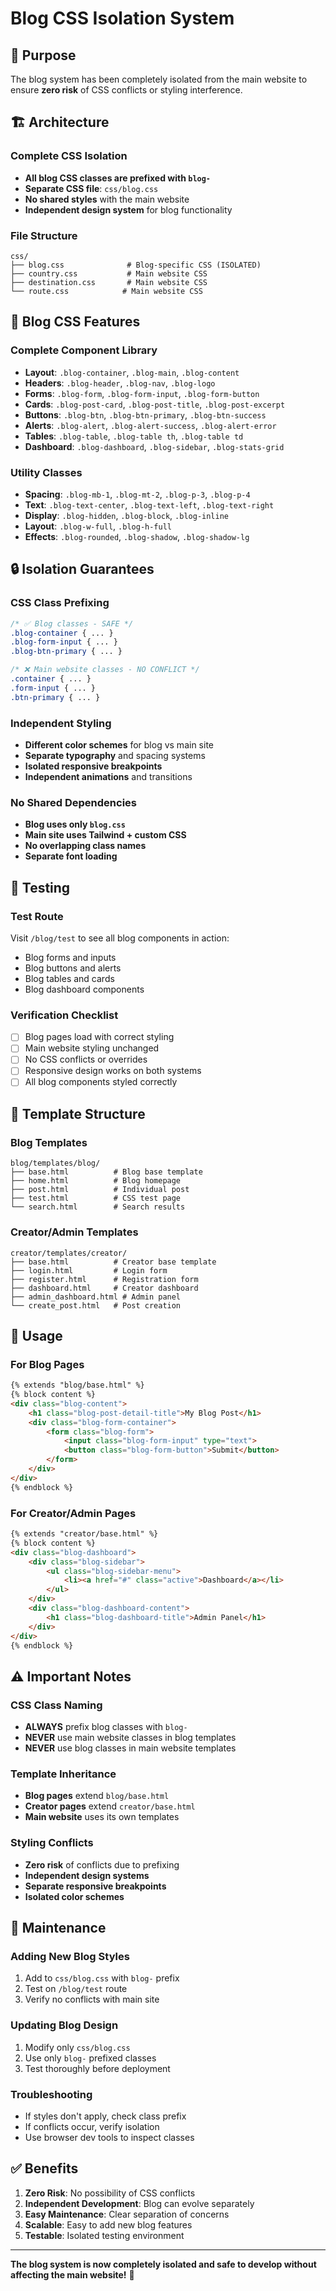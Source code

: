 # Blog CSS Isolation System

## 🎯 **Purpose**
The blog system has been completely isolated from the main website to ensure **zero risk** of CSS conflicts or styling interference.

## 🏗️ **Architecture**

### **Complete CSS Isolation**
- **All blog CSS classes are prefixed with `blog-`**
- **Separate CSS file**: `css/blog.css`
- **No shared styles** with the main website
- **Independent design system** for blog functionality

### **File Structure**
```
css/
├── blog.css              # Blog-specific CSS (ISOLATED)
├── country.css           # Main website CSS
├── destination.css       # Main website CSS
└── route.css            # Main website CSS
```

## 🎨 **Blog CSS Features**

### **Complete Component Library**
- **Layout**: `.blog-container`, `.blog-main`, `.blog-content`
- **Headers**: `.blog-header`, `.blog-nav`, `.blog-logo`
- **Forms**: `.blog-form`, `.blog-form-input`, `.blog-form-button`
- **Cards**: `.blog-post-card`, `.blog-post-title`, `.blog-post-excerpt`
- **Buttons**: `.blog-btn`, `.blog-btn-primary`, `.blog-btn-success`
- **Alerts**: `.blog-alert`, `.blog-alert-success`, `.blog-alert-error`
- **Tables**: `.blog-table`, `.blog-table th`, `.blog-table td`
- **Dashboard**: `.blog-dashboard`, `.blog-sidebar`, `.blog-stats-grid`

### **Utility Classes**
- **Spacing**: `.blog-mb-1`, `.blog-mt-2`, `.blog-p-3`, `.blog-p-4`
- **Text**: `.blog-text-center`, `.blog-text-left`, `.blog-text-right`
- **Display**: `.blog-hidden`, `.blog-block`, `.blog-inline`
- **Layout**: `.blog-w-full`, `.blog-h-full`
- **Effects**: `.blog-rounded`, `.blog-shadow`, `.blog-shadow-lg`

## 🔒 **Isolation Guarantees**

### **CSS Class Prefixing**
```css
/* ✅ Blog classes - SAFE */
.blog-container { ... }
.blog-form-input { ... }
.blog-btn-primary { ... }

/* ❌ Main website classes - NO CONFLICT */
.container { ... }
.form-input { ... }
.btn-primary { ... }
```

### **Independent Styling**
- **Different color schemes** for blog vs main site
- **Separate typography** and spacing systems
- **Isolated responsive breakpoints**
- **Independent animations** and transitions

### **No Shared Dependencies**
- **Blog uses only `blog.css`**
- **Main site uses Tailwind + custom CSS**
- **No overlapping class names**
- **Separate font loading**

## 🧪 **Testing**

### **Test Route**
Visit `/blog/test` to see all blog components in action:
- Blog forms and inputs
- Blog buttons and alerts
- Blog tables and cards
- Blog dashboard components

### **Verification Checklist**
- [ ] Blog pages load with correct styling
- [ ] Main website styling unchanged
- [ ] No CSS conflicts or overrides
- [ ] Responsive design works on both systems
- [ ] All blog components styled correctly

## 📁 **Template Structure**

### **Blog Templates**
```
blog/templates/blog/
├── base.html          # Blog base template
├── home.html          # Blog homepage
├── post.html          # Individual post
├── test.html          # CSS test page
└── search.html        # Search results
```

### **Creator/Admin Templates**
```
creator/templates/creator/
├── base.html          # Creator base template
├── login.html         # Login form
├── register.html      # Registration form
├── dashboard.html     # Creator dashboard
├── admin_dashboard.html # Admin panel
└── create_post.html   # Post creation
```

## 🚀 **Usage**

### **For Blog Pages**
```html
{% extends "blog/base.html" %}
{% block content %}
<div class="blog-content">
    <h1 class="blog-post-detail-title">My Blog Post</h1>
    <div class="blog-form-container">
        <form class="blog-form">
            <input class="blog-form-input" type="text">
            <button class="blog-form-button">Submit</button>
        </form>
    </div>
</div>
{% endblock %}
```

### **For Creator/Admin Pages**
```html
{% extends "creator/base.html" %}
{% block content %}
<div class="blog-dashboard">
    <div class="blog-sidebar">
        <ul class="blog-sidebar-menu">
            <li><a href="#" class="active">Dashboard</a></li>
        </ul>
    </div>
    <div class="blog-dashboard-content">
        <h1 class="blog-dashboard-title">Admin Panel</h1>
    </div>
</div>
{% endblock %}
```

## ⚠️ **Important Notes**

### **CSS Class Naming**
- **ALWAYS** prefix blog classes with `blog-`
- **NEVER** use main website classes in blog templates
- **NEVER** use blog classes in main website templates

### **Template Inheritance**
- **Blog pages** extend `blog/base.html`
- **Creator pages** extend `creator/base.html`
- **Main website** uses its own templates

### **Styling Conflicts**
- **Zero risk** of conflicts due to prefixing
- **Independent design systems**
- **Separate responsive breakpoints**
- **Isolated color schemes**

## 🔧 **Maintenance**

### **Adding New Blog Styles**
1. Add to `css/blog.css` with `blog-` prefix
2. Test on `/blog/test` route
3. Verify no conflicts with main site

### **Updating Blog Design**
1. Modify only `css/blog.css`
2. Use only `blog-` prefixed classes
3. Test thoroughly before deployment

### **Troubleshooting**
- If styles don't apply, check class prefix
- If conflicts occur, verify isolation
- Use browser dev tools to inspect classes

## ✅ **Benefits**

1. **Zero Risk**: No possibility of CSS conflicts
2. **Independent Development**: Blog can evolve separately
3. **Easy Maintenance**: Clear separation of concerns
4. **Scalable**: Easy to add new blog features
5. **Testable**: Isolated testing environment

---

**The blog system is now completely isolated and safe to develop without affecting the main website!** 🎉 